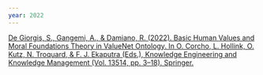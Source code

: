 ```yaml
---
year: 2022
---
```

[De Giorgis, S., Gangemi, A., & Damiano, R. (2022). Basic Human Values and Moral Foundations Theory in ValueNet Ontology. In O. Corcho, L. Hollink, O. Kutz, N. Troquard, & F. J. Ekaputra (Eds.), Knowledge Engineering and Knowledge Management (Vol. 13514, pp. 3–18). Springer.](https://doi.org/10.1007/978-3-031-17105-5_1)